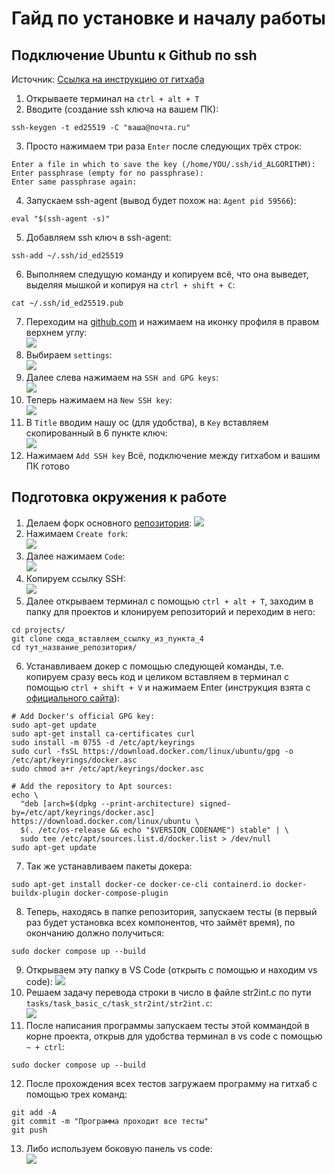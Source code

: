 # Гайд по установке и началу работы
## Подключение Ubuntu к Github по ssh
Источник: [Ссылка на инструкцию от гитхаба](https://docs.github.com/ru/authentication/connecting-to-github-with-ssh/generating-a-new-ssh-key-and-adding-it-to-the-ssh-agent)

1. Открываете терминал на `ctrl + alt + T`
2. Вводите (создание ssh ключа на вашем ПК):
```
ssh-keygen -t ed25519 -C "ваша@почта.ru"
```
3. Просто нажимаем три раза `Enter` после следующих трёх строк:  
```
Enter a file in which to save the key (/home/YOU/.ssh/id_ALGORITHM):
Enter passphrase (empty for no passphrase):
Enter same passphrase again:
```
4. Запускаем ssh-agent (вывод будет похож на: `Agent pid 59566`):
```
eval "$(ssh-agent -s)"
```
5. Добавляем ssh ключ в ssh-agent:
```
ssh-add ~/.ssh/id_ed25519
```
6. Выполняем следущую команду и копируем всё, что она выведет, выделяя мышкой и копируя на `ctrl + shift + C`:
```
cat ~/.ssh/id_ed25519.pub
```
7. Переходим на [github.com](https://github.com) и нажимаем на иконку профиля в правом верхнем углу:  
![](README_media/github_1.png)
8. Выбираем `settings`:  
![](README_media/github_2.png)
9. Далее слева нажимаем на `SSH and GPG keys`:  
![](README_media/github_3.png)
10. Теперь нажимаем на `New SSH key`:  
![](README_media/github_4.png)
11. В `Title` вводим нашу ос (для удобства), в `Key` вставляем скопированный в 6 пункте ключ:  
![](README_media/github_5.png)
12. Нажимаем `Add SSH key`
Всё, подключение между гитхабом и вашим ПК готово

## Подготовка окружения к работе
1. Делаем форк основного [репозитория](https://github.com/vanya-beat/bmstu_cpp_course):
![](README_media/github_6.png)
2. Нажимаем `Create fork`:  
![](README_media/github_7.png)
3. Далее нажимаем `Code`:  
![](README_media/github_8.png)
4. Копируем ссылку SSH:  
![](README_media/github_9.png)
5. Далее открываем терминал с помощью `ctrl + alt + T`, заходим в папку для проектов и клонируем репозиторий и переходим в него:
```
cd projects/
git clone сюда_вставляем_ссылку_из_пункта_4
cd тут_название_репозитория/
```
6. Устанавливаем докер с помощью следующей команды, т.е. копируем сразу весь код и целиком вставляем в терминал с помощью `ctrl + shift + V` и нажимаем Enter (инструкция взята с [официального сайта](https://docs.docker.com/engine/install/ubuntu/)):
```
# Add Docker's official GPG key:
sudo apt-get update
sudo apt-get install ca-certificates curl
sudo install -m 0755 -d /etc/apt/keyrings
sudo curl -fsSL https://download.docker.com/linux/ubuntu/gpg -o /etc/apt/keyrings/docker.asc
sudo chmod a+r /etc/apt/keyrings/docker.asc

# Add the repository to Apt sources:
echo \
  "deb [arch=$(dpkg --print-architecture) signed-by=/etc/apt/keyrings/docker.asc] https://download.docker.com/linux/ubuntu \
  $(. /etc/os-release && echo "$VERSION_CODENAME") stable" | \
  sudo tee /etc/apt/sources.list.d/docker.list > /dev/null
sudo apt-get update
```
7. Так же устанавливаем пакеты докера:
```
sudo apt-get install docker-ce docker-ce-cli containerd.io docker-buildx-plugin docker-compose-plugin
```
8. Теперь, находясь в папке репозитория, запускаем тесты (в первый раз будет установка всех компонентов, что займёт время), по окончанию должно получиться:
```
sudo docker compose up --build
```
9. Открываем эту папку в VS Code (открыть с помощью и находим vs code):
![](README_media/vscode_open.png)
10. Решаем задачу перевода строки в число в файле str2int.c по пути `tasks/task_basic_c/task_str2int/str2int.c`:  
![](README_media/vscode_path.png)
11. После написания программы запускаем тесты этой коммандой в корне проекта, открыв для удобства терминал в vs code с помощью `~ + ctrl`:
```
sudo docker compose up --build
```
12. После прохождения всех тестов загружаем программу на гитхаб с помощью трех команд:
```
git add -A
git commit -m "Программа проходит все тесты"
git push
```
13. Либо используем боковую панель vs code:  
![](README_media/vscode_git.png)